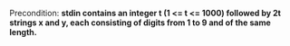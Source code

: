 Precondition: **stdin contains an integer t (1 <= t <= 1000) followed by 2t strings x and y, each consisting of digits from 1 to 9 and of the same length.**